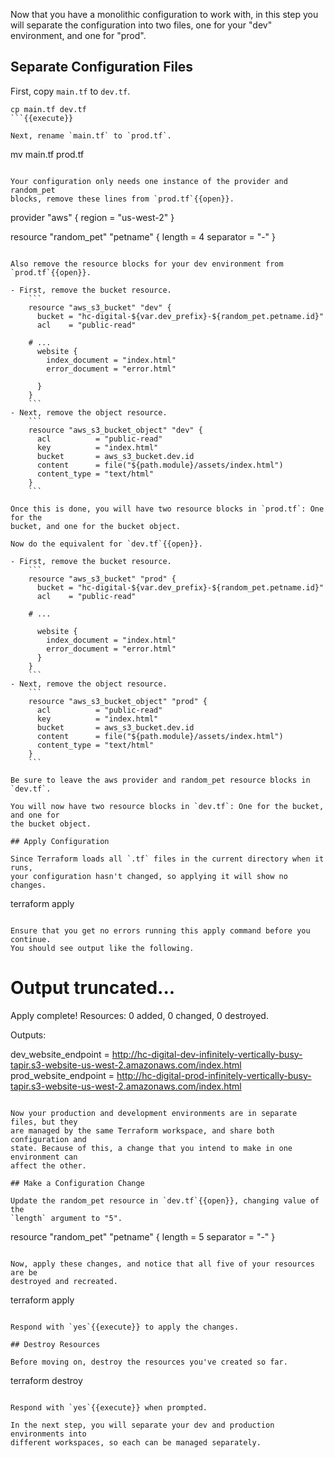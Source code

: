 Now that you have a monolithic configuration to work with, in this step you will
separate the configuration into two files, one for your "dev" environment, and
one for "prod".

## Separate Configuration Files

First, copy `main.tf` to `dev.tf`.

```
cp main.tf dev.tf
```{{execute}}

Next, rename `main.tf` to `prod.tf`.

```
mv main.tf prod.tf
```{{execute}}

Your configuration only needs one instance of the provider and random_pet
blocks, remove these lines from `prod.tf`{{open}}.

```
provider "aws" {
  region = "us-west-2"
}

resource "random_pet" "petname" {
  length    = 4
  separator = "-"
}
```

Also remove the resource blocks for your dev environment from `prod.tf`{{open}}.

- First, remove the bucket resource.
    ```
    resource "aws_s3_bucket" "dev" {
      bucket = "hc-digital-${var.dev_prefix}-${random_pet.petname.id}"
      acl    = "public-read"

    # ...
      website {
        index_document = "index.html"
        error_document = "error.html"

      }
    }
    ```
- Next, remove the object resource.
    ```
    resource "aws_s3_bucket_object" "dev" {
      acl          = "public-read"
      key          = "index.html"
      bucket       = aws_s3_bucket.dev.id
      content      = file("${path.module}/assets/index.html")
      content_type = "text/html"
    }
    ```

Once this is done, you will have two resource blocks in `prod.tf`: One for the
bucket, and one for the bucket object.

Now do the equivalent for `dev.tf`{{open}}.

- First, remove the bucket resource.
    ```
    resource "aws_s3_bucket" "prod" {
      bucket = "hc-digital-${var.dev_prefix}-${random_pet.petname.id}"
      acl    = "public-read"

    # ...

      website {
        index_document = "index.html"
        error_document = "error.html"
      }
    }
    ```
- Next, remove the object resource.
    ```
    resource "aws_s3_bucket_object" "prod" {
      acl          = "public-read"
      key          = "index.html"
      bucket       = aws_s3_bucket.dev.id
      content      = file("${path.module}/assets/index.html")
      content_type = "text/html"
    }
    ```

Be sure to leave the aws provider and random_pet resource blocks in `dev.tf`.

You will now have two resource blocks in `dev.tf`: One for the bucket, and one for
the bucket object.

## Apply Configuration

Since Terraform loads all `.tf` files in the current directory when it runs,
your configuration hasn't changed, so applying it will show no changes.

```
terraform apply
```{{execute}}

Ensure that you get no errors running this apply command before you continue.
You should see output like the following.

```
# Output truncated...

Apply complete! Resources: 0 added, 0 changed, 0 destroyed.

Outputs:

dev_website_endpoint = http://hc-digital-dev-infinitely-vertically-busy-tapir.s3-website-us-west-2.amazonaws.com/index.html
prod_website_endpoint = http://hc-digital-prod-infinitely-vertically-busy-tapir.s3-website-us-west-2.amazonaws.com/index.html
```

Now your production and development environments are in separate files, but they
are managed by the same Terraform workspace, and share both configuration and
state. Because of this, a change that you intend to make in one environment can
affect the other.

## Make a Configuration Change

Update the random_pet resource in `dev.tf`{{open}}, changing value of the
`length` argument to "5".

```
resource "random_pet" "petname" {
  length    = 5
  separator = "-"
}
```{{copy}}

Now, apply these changes, and notice that all five of your resources are be
destroyed and recreated.

```
terraform apply
```{{execute}}

Respond with `yes`{{execute}} to apply the changes.

## Destroy Resources

Before moving on, destroy the resources you've created so far.

```
terraform destroy
```{{execute}}

Respond with `yes`{{execute}} when prompted.

In the next step, you will separate your dev and production environments into
different workspaces, so each can be managed separately.
